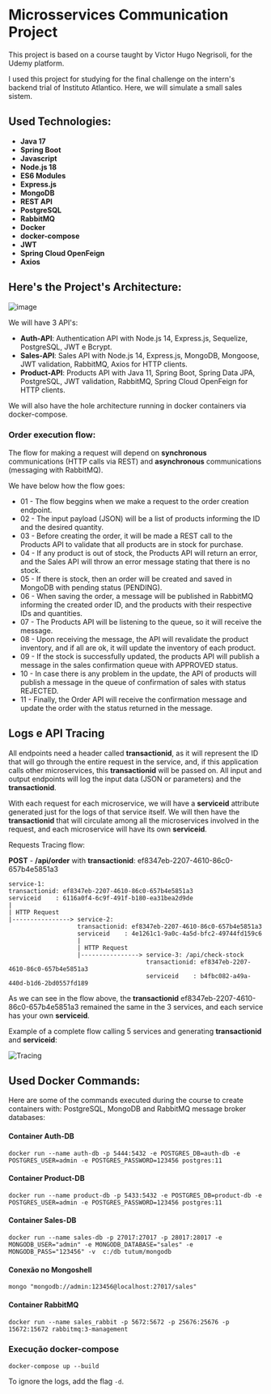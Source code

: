 # Microsservices Communication Project

This project is based on a course taught by Victor Hugo Negrisoli, for the Udemy platform.

I used this project for studying for the final challenge on the intern's backend trial of Instituto Atlantico.
Here, we will simulate a small sales sistem.

## Used Technologies:

* **Java 17**
* **Spring Boot**
* **Javascript**
* **Node.js 18**
* **ES6 Modules**
* **Express.js**
* **MongoDB**
* **REST API**
* **PostgreSQL**
* **RabbitMQ**
* **Docker**
* **docker-compose**
* **JWT**
* **Spring Cloud OpenFeign**
* **Axios**

## Here's the Project's Architecture:
![image](https://user-images.githubusercontent.com/68878545/191582963-418b899a-b983-413c-b2ec-e69178f49e68.png)

We will have 3 API's:

* **Auth-API**: Authentication API with Node.js 14, Express.js, Sequelize, PostgreSQL, JWT e Bcrypt.
* **Sales-API**: Sales API with Node.js 14, Express.js, MongoDB, Mongoose, JWT validation, RabbitMQ, Axios for HTTP clients.
* **Product-API**: Products API with Java 11, Spring Boot, Spring Data JPA, PostgreSQL, JWT validation, RabbitMQ, Spring Cloud OpenFeign for HTTP clients.

We will also have the hole architecture running in docker containers via docker-compose.

### Order execution flow:

The flow for making a request will depend on **synchronous** communications (HTTP calls via REST) and **asynchronous** communications (messaging with RabbitMQ).

We have below how the flow goes:

* 01 - The flow beggins when we make a request to the order creation endpoint.
* 02 - The input payload (JSON) will be a list of products informing the ID and the desired quantity.
* 03 - Before creating the order, it will be made a REST call to the Products API to validate that all products are in stock for purchase.
* 04 - If any product is out of stock, the Products API will return an error, and the Sales API will throw an error message stating that there is no stock.
* 05 - If there is stock, then an order will be created and saved in MongoDB with pending status (PENDING).
* 06 - When saving the order, a message will be published in RabbitMQ informing the created order ID, and the products with their respective IDs and quantities.
* 07 - The Products API will be listening to the queue, so it will receive the message.
* 08 - Upon receiving the message, the API will revalidate the product inventory, and if all are ok, it will update the inventory of each product.
* 09 - If the stock is successfully updated, the products API will publish a message in the sales confirmation queue with APPROVED status.
* 10 - In case there is any problem in the update, the API of products will publish a message in the queue of confirmation of sales with status REJECTED.
* 11 - Finally, the Order API will receive the confirmation message and update the order with the status returned in the message.

## Logs e API Tracing

All endpoints need a header called **transactionid**, as it will represent the ID that will go through the entire request in the service, and, if this application calls other microservices, this **transactionid** will be passed on. All input and output endpoints will log the input data (JSON or parameters) and the **transactionid**.

With each request for each microservice, we will have a **serviceid** attribute generated just for the logs of that service itself. We will then have the **transactionid** that will circulate among all the microservices involved in the request, and each microservice will have its own **serviceid**.

Requests Tracing flow:

**POST** - **/api/order** with **transactionid**: ef8347eb-2207-4610-86c0-657b4e5851a3

```
service-1:
transactionid: ef8347eb-2207-4610-86c0-657b4e5851a3
serviceid    : 6116a0f4-6c9f-491f-b180-ea31bea2d9de
|
| HTTP Request
|----------------> service-2:
                   transactionid: ef8347eb-2207-4610-86c0-657b4e5851a3
                   serviceid    : 4e1261c1-9a0c-4a5d-bfc2-49744fd159c6
                   |
                   | HTTP Request
                   |----------------> service-3: /api/check-stock
                                      transactionid: ef8347eb-2207-4610-86c0-657b4e5851a3
                                      serviceid    : b4fbc082-a49a-440d-b1d6-2bd0557fd189
```

As we can see in the flow above, the **transactionid** ef8347eb-2207-4610-86c0-657b4e5851a3 remained the same in the 3 services, and each service has
your own **serviceid**.

Example of a complete flow calling 5 services and generating **transactionid** and **serviceid**:

![Tracing](https://user-images.githubusercontent.com/68878545/223541504-08bd7bcd-081c-4e0a-bff9-582cdaf811d2.png)


## Used Docker Commands:

Here are some of the commands executed during the course to create containers with: PostgreSQL, MongoDB and RabbitMQ message broker databases:

#### Container Auth-DB

`docker run --name auth-db -p 5444:5432 -e POSTGRES_DB=auth-db -e POSTGRES_USER=admin -e POSTGRES_PASSWORD=123456 postgres:11`

#### Container Product-DB

`docker run --name product-db -p 5433:5432 -e POSTGRES_DB=product-db -e POSTGRES_USER=admin -e POSTGRES_PASSWORD=123456 postgres:11`

#### Container Sales-DB

`docker run --name sales-db -p 27017:27017 -p 28017:28017 -e MONGODB_USER="admin" -e MONGODB_DATABASE="sales" -e MONGODB_PASS="123456" -v  c:/db tutum/mongodb`

#### Conexão no Mongoshell

`mongo "mongodb://admin:123456@localhost:27017/sales"`

#### Container RabbitMQ

`docker run --name sales_rabbit -p 5672:5672 -p 25676:25676 -p 15672:15672 rabbitmq:3-management`

### Execução docker-compose

`docker-compose up --build`

To ignore the logs, add the flag `-d`.

